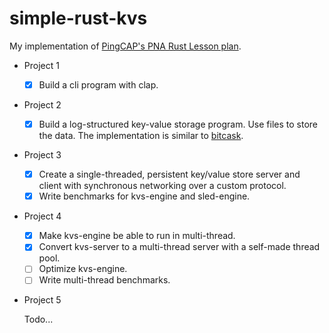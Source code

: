 # simple-rust-kvs

My implementation of [PingCAP's PNA Rust Lesson plan](https://github.com/pingcap/talent-plan/blob/master/courses/rust/docs/lesson-plan.md). 

- Project 1
  - [x] Build a cli program with clap.
- Project 2
  - [x] Build a log-structured key-value storage program. Use files to store the data. The implementation is similar to [bitcask](https://github.com/basho/bitcask).
- Project 3
  - [x] Create a single-threaded, persistent key/value store server and client with synchronous networking over a custom protocol.
  - [x] Write benchmarks for kvs-engine and sled-engine.

- Project 4

  - [x] Make kvs-engine be able to run in multi-thread.
  - [x] Convert kvs-server to a multi-thread server with a self-made thread pool.
  - [ ] Optimize kvs-engine.
  - [ ] Write multi-thread benchmarks.

- Project 5

  Todo...

